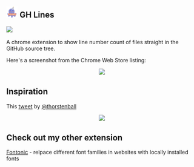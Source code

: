 <!-- <div style="display:flex; justify-content:space-between; align-items:center;gap:2rem">
    <img src="./res/favicon-128x128.png" style="margin-bottom: 20">
    <a href="https://chromewebstore.google.com/detail/gh-lines/aoidkjdhlodolpgnmeapkpfmcepkffhp">
    <img height=60 src="https://i.ibb.co/kHCVcqD/webstore.png" style="margin-bottom: 20">
    </a>

</div> -->

## <img src="./res/favicon-96x96.png" width=30> GH Lines

<a href="https://chromewebstore.google.com/detail/gh-lines/aoidkjdhlodolpgnmeapkpfmcepkffhp">
    <img height=60 src="https://i.ibb.co/kHCVcqD/webstore.png" style="margin-bottom: 20">
</a>

A chrome extension to show line number count of files straight in the GitHub source tree.

Here's a screenshot from the Chrome Web Store listing:

<div align="center">
<img width=500  src="https://lh3.googleusercontent.com/mO6LuRkjSBiQY5yFvUK2Mwi345KCzaivprLEU5xX4aT5Au50suNGK7q9nyGssRRrzI4ytuC_Afhh_YLFBssdKaqG=s800-w800-h500">
</div>

## Inspiration

This [tweet](https://x.com/thorstenball/status/1787399621540470826) by [@thorstenball](https://twitter.com/thorstenball)

<div align="center">
    <img  width=400 src="https://i.ibb.co/GppfRwc/image.png">
</div>

## Check out my other extension

[Fontonic](https://github.com/amkhrjee/fontonic) - relpace different font families in websites with locally installed fonts
